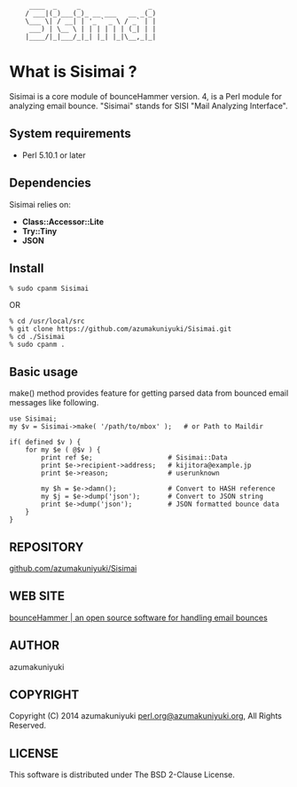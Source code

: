          ____  _     _                 _ 
        / ___|(_)___(_)_ __ ___   __ _(_)
        \___ \| / __| | '_ ` _ \ / _` | |
         ___) | \__ \ | | | | | | (_| | |
        |____/|_|___/_|_| |_| |_|\__,_|_|
                                 

What is Sisimai ?
=================

Sisimai is a core module of bounceHammer version. 4, is a Perl module for 
analyzing email bounce. "Sisimai" stands for SISI "Mail Analyzing Interface".

System requirements
-------------------

* Perl 5.10.1 or later

Dependencies
------------
Sisimai relies on:

* __Class::Accessor::Lite__
* __Try::Tiny__
* __JSON__

Install
-------

    % sudo cpanm Sisimai

OR
    
    % cd /usr/local/src
    % git clone https://github.com/azumakuniyuki/Sisimai.git
    % cd ./Sisimai
    % sudo cpanm .


Basic usage
-----------
make() method provides feature for getting parsed data from bounced email 
messages like following.

    use Sisimai;
    my $v = Sisimai->make( '/path/to/mbox' );   # or Path to Maildir

    if( defined $v ) {
        for my $e ( @$v ) {
            print ref $e;                   # Sisimai::Data
            print $e->recipient->address;   # kijitora@example.jp
            print $e->reason;               # userunknown

            my $h = $e->damn();             # Convert to HASH reference
            my $j = $e->dump('json');       # Convert to JSON string
            print $e->dump('json');         # JSON formatted bounce data
        }
    }

REPOSITORY
----------
[github.com/azumakuniyuki/Sisimai](https://github.com/azumakuniyuki/Sisimai)

WEB SITE
--------
[bounceHammer | an open source software for handling email bounces](http://bouncehammer.jp/)

AUTHOR
------
azumakuniyuki

COPYRIGHT
---------
Copyright (C) 2014 azumakuniyuki <perl.org@azumakuniyuki.org>,
All Rights Reserved.

LICENSE
-------
This software is distributed under The BSD 2-Clause License.

